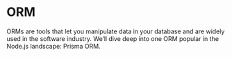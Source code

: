 # ORM

ORMs are tools that let you manipulate data in your database and are widely used in the software industry. We’ll dive deep into one ORM popular in the Node.js landscape: Prisma ORM.
